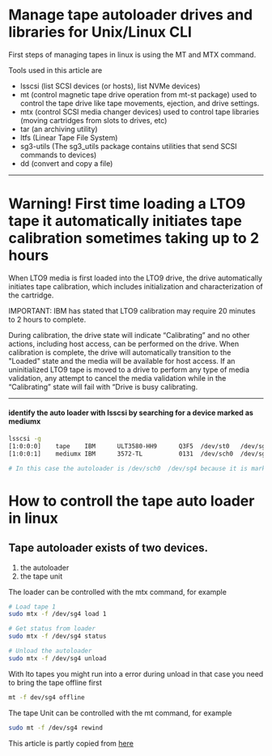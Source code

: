 # Manage tape autoloader drives and libraries for Unix/Linux CLI
First steps of managing tapes in linux is using the MT and MTX command.

Tools used in this article are
- lsscsi (list SCSI devices (or hosts), list NVMe devices)
- mt (control magnetic tape drive operation from mt-st package) used to control the tape drive like tape movements, ejection, and drive settings.
- mtx (control SCSI media changer devices)  used to control tape libraries (moving cartridges from slots to drives, etc)
- tar (an archiving utility)
- ltfs (Linear Tape File System)
- sg3-utils (The sg3_utils package contains utilities that send SCSI commands to devices)
- dd (convert and copy a file)

---  
# Warning! First time loading a LTO9 tape it automatically initiates tape calibration sometimes taking up to 2 hours
When LTO9 media is first loaded into the LTO9 drive, the drive automatically initiates tape calibration, which includes initialization and characterization of the cartridge.

IMPORTANT: IBM has stated that LTO9 calibration may require 20 minutes to 2 hours to complete.

During calibration, the drive state will indicate “Calibrating” and no other actions, including host access, can be performed on the drive. When calibration is complete, the drive will automatically transition to the "Loaded" state and the media will be available for host access. If an uninitialized LTO9 tape is moved to a drive to perform any type of media validation, any attempt to cancel the media validation while in the “Calibrating” state will fail with “Drive is busy calibrating.

---


#### identify the auto loader with lsscsi by searching for a device marked as mediumx
```bash
lsscsi -g
[1:0:0:0]    tape    IBM      ULT3580-HH9      Q3F5  /dev/st0   /dev/sg3 
[1:0:0:1]    mediumx IBM      3572-TL          0131  /dev/sch0  /dev/sg4 

# In this case the autoloader is /dev/sch0  /dev/sg4 because it is marked as mediumx
```



# How to controll the tape auto loader in linux
## Tape autoloader exists of two devices.
1. the autoloader
2. the tape unit

The loader can be controlled with the mtx command, for example
```bash
# Load tape 1
sudo mtx -f /dev/sg4 load 1

# Get status from loader
sudo mtx -f /dev/sg4 status

# Unload the autoloader
sudo mtx -f /dev/sg4 unload

```

With lto tapes you might run into a error during unload in that case you need to bring the tape offline first
```bash
mt -f dev/sg4 offline
```

The tape Unit can be controlled with the mt command, for example
```bash
sudo mt -f /dev/sg4 rewind

```



This article is partly copied from [here](https://blogs.intellique.com/cgi-bin/tech/2022/01/27)
